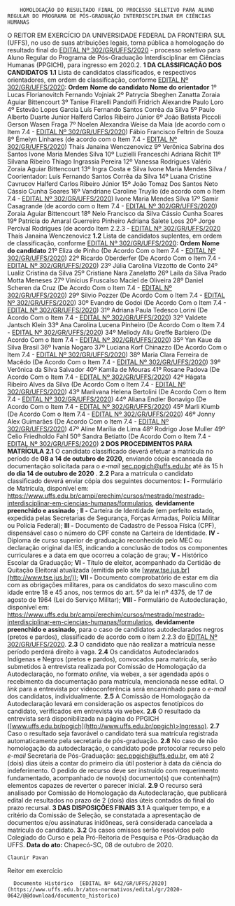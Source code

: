         HOMOLOGAÇÃO DO RESULTADO FINAL DO PROCESSO SELETIVO PARA ALUNO REGULAR DO PROGRAMA DE PÓS-GRADUAÇÃO INTERDISCIPLINAR EM CIÊNCIAS HUMANAS  

 O REITOR EM EXERCÍCIO DA UNIVERSIDADE FEDERAL DA FRONTEIRA SUL (UFFS), no uso de suas atribuições legais, torna pública a homologação do resultado final do [EDITAL Nº 302/GR/UFFS/2020](https://www.uffs.edu.br/atos-normativos/edital/gr/2020-0302) - processo seletivo para Aluno Regular do Programa de Pós-Graduação Interdisciplinar em Ciências Humanas (PPGICH), para ingresso em 2020.2.  **1 DA CLASSIFICAÇÃO DOS CANDIDATOS** **1.1**  Lista de candidatos classificados, e respectivos orientadores, em ordem de classificação, conforme [EDITAL Nº 302/GR/UFFS/2020](https://www.uffs.edu.br/atos-normativos/edital/gr/2020-0302):     **Ordem**   **Nome do candidato**   **Nome do orientador**     1º   Lucas Florianovitch   Fernando Vojniak     2º   Patrycia Sbeghen Zanatta   Zoraia Aguiar Bittencourt     3º   Tanise Fitarelli Pandolfi Fridrich   Alexandre Paulo Loro     4º   Estevão Lopes Garcia   Luís Fernando Santos Corrêa da Silva     5º   Paulo Alberto Duarte Junior   Halferd Carlos Ribeiro Júnior     6º   João Batista Piccoli   Gerson Wasen Fraga     7º   Noelen Alexandra Weise da Maia (de acordo com o Item 7.4 - [EDITAL Nº 302/GR/UFFS/2020](https://www.uffs.edu.br/atos-normativos/edital/gr/2020-0302))   Fábio Francisco Feltrin de Souza     8º   Émelyn Linhares (de acordo com o Item 7.4 - [EDITAL Nº 302/GR/UFFS/2020](https://www.uffs.edu.br/atos-normativos/edital/gr/2020-0302))   Thaís Janaina Wenczenovicz     9º   Verônica Sabrina dos Santos   Ivone Maria Mendes Silva     10º   Luzielli Franceschi   Adriana Richit     11º   Silvana Ribeiro   Thiago Ingrassia Pereira     12º   Vanessa Rodrigues Valério   Zoraia Aguiar Bittencourt     13º   Ingra Costa e Silva   Ivone Maria Mendes Silva / Coorientador: Luís Fernando Santos Corrêa da Silva     14º   Luana Cristine Cavrucov   Halferd Carlos Ribeiro Júnior     15º   João Tomaz Dos Santos Neto   Cássio Cunha Soares     16º   Vandriane Caroline Truylio (de acordo com o Item 7.4 - [EDITAL Nº 302/GR/UFFS/2020](https://www.uffs.edu.br/atos-normativos/edital/gr/2020-0302))   Ivone Maria Mendes Silva     17º   Samir Casagrande (de acordo com o Item 7.4 - [EDITAL Nº 302/GR/UFFS/2020](https://www.uffs.edu.br/atos-normativos/edital/gr/2020-0302))   Zoraia Aguiar Bittencourt     18º   Nelo Francisco da Silva   Cássio Cunha Soares     19º   Patrícia do Amaral Guerreiro Pinheiro   Adriana Salete Loss     20º   Jorge Percival Rodrigues (de acordo Item 2.2.3 - [EDITAL Nº 302/GR/UFFS/2020](https://www.uffs.edu.br/atos-normativos/edital/gr/2020-0302)   Thaís Janaina Wenczenovicz     **1.2**  Lista de candidatos suplentes, em ordem de classificação, conforme [EDITAL Nº 302/GR/UFFS/2020](https://www.uffs.edu.br/atos-normativos/edital/gr/2020-0302):     **Ordem**   **Nome do candidato**     21º   Eliza de Pinho (De Acordo Com o Item 7.4 - [EDITAL Nº 302/GR/UFFS/2020](https://www.uffs.edu.br/atos-normativos/edital/gr/2020-0302))     22º   Ricardo Oberderfer (De Acordo Com o Item 7.4 - [EDITAL Nº 302/GR/UFFS/2020](https://www.uffs.edu.br/atos-normativos/edital/gr/2020-0302))     23º   Júlia Carolina Vizzotto de Conto     24º   Lualiz Cristina da Silva     25º   Cristiane Nara Zanelatto     26º   Laila da Silva Prado Motta Meneses     27º   Vinícius Fruscalso Maciel de Oliveira     28º   Daniel Scheren da Cruz (De Acordo Com o Item 7.4 - [EDITAL Nº 302/GR/UFFS/2020](https://www.uffs.edu.br/atos-normativos/edital/gr/2020-0302))     29º   Silvio Pozzer (De Acordo Com o Item 7.4 - [EDITAL Nº 302/GR/UFFS/2020](https://www.uffs.edu.br/atos-normativos/edital/gr/2020-0302))     30º   Evandro de Godoi (De Acordo Com o Item 7.4 - [EDITAL Nº 302/GR/UFFS/2020](https://www.uffs.edu.br/atos-normativos/edital/gr/2020-0302))     31º   Adriana Paula Tedesco Lorini (De Acordo Com o Item 7.4 - [EDITAL Nº 302/GR/UFFS/2020](https://www.uffs.edu.br/atos-normativos/edital/gr/2020-0302))     32º   Valdete Jantsch Klein     33º   Ana Carolina Lucena Pinheiro (De Acordo Com o Item 7.4 - [EDITAL Nº 302/GR/UFFS/2020](https://www.uffs.edu.br/atos-normativos/edital/gr/2020-0302))     34º   Mellody Allu Greffe Barbiero (De Acordo Com o Item 7.4 - [EDITAL Nº 302/GR/UFFS/2020](https://www.uffs.edu.br/atos-normativos/edital/gr/2020-0302))     35º   Yan Kaue da Silva Brasil     36º   Ivania Nogaro     37º   Luciana Korf Chinazzo (De Acordo Com o Item 7.4 - [EDITAL Nº 302/GR/UFFS/2020](https://www.uffs.edu.br/atos-normativos/edital/gr/2020-0302))     38º   Maria Clara Ferreira de Macêdo (De Acordo Com o Item 7.4 - [EDITAL Nº 302/GR/UFFS/2020](https://www.uffs.edu.br/atos-normativos/edital/gr/2020-0302))     39º   Verônica da Silva Salvador     40º   Kamila de Mouras     41º   Rosane Padova (De Acordo Com o Item 7.4 - [EDITAL Nº 302/GR/UFFS/2020](https://www.uffs.edu.br/atos-normativos/edital/gr/2020-0302))     42º   Hágata Ribeiro Alves da Silva (De Acordo Com o Item 7.4 - [EDITAL Nº 302/GR/UFFS/2020](https://www.uffs.edu.br/atos-normativos/edital/gr/2020-0302))     43º   Marilvana Helena Bertolini (De Acordo Com o Item 7.4 - [EDITAL Nº 302/GR/UFFS/2020](https://www.uffs.edu.br/atos-normativos/edital/gr/2020-0302))     44º   Aliana Endler Bonavigo (De Acordo Com o Item 7.4 - [EDITAL Nº 302/GR/UFFS/2020](https://www.uffs.edu.br/atos-normativos/edital/gr/2020-0302))     45º   Marli Klumb (De Acordo Com o Item 7.4 - [EDITAL Nº 302/GR/UFFS/2020](https://www.uffs.edu.br/atos-normativos/edital/gr/2020-0302))     46º   Jonny Alex Guimarães (De Acordo Com o Item 7.4 - [EDITAL Nº 302/GR/UFFS/2020](https://www.uffs.edu.br/atos-normativos/edital/gr/2020-0302))     47º   Aline Marília de Lima     48º   Rodrigo Jose Muller     49º   Celio Friedholdo Fahl     50º   Sandra Betiatto (De Acordo Com o Item 7.4 - [EDITAL Nº 302/GR/UFFS/2020](https://www.uffs.edu.br/atos-normativos/edital/gr/2020-0302))      **2 DOS PROCEDIMENTOS PARA MATRÍCULA** **2.1**  O candidato classificado deverá efetuar a matrícula no período de  **08 a 14 de outubro de 2020,** enviando cópia escaneada da documentação solicitada para o *e-mail*  sec.ppgich@uffs.edu.br até às 15 h  **do dia 14 de outubro de 2020** . **2.2**  Para a matrícula o candidato classificado deverá enviar cópia dos seguintes documentos: **I -**  Formulário de Matrícula, disponível em: <https://www.uffs.edu.br/campi/erechim/cursos/mestrado/mestrado-interdisciplinar-em-ciencias-humanas/formularios>, **devidamente preenchido e assinado** ; **II -**  Carteira de Identidade (em perfeito estado, expedida pelas Secretarias de Segurança, Forças Armadas, Polícia Militar ou Polícia Federal); **III -**  Documento de Cadastro de Pessoa Física (CPF), dispensável caso o número do CPF conste na Carteira de Identidade. **IV -**  Diploma de curso superior de graduação reconhecido pelo MEC ou declaração original da IES, indicando a conclusão de todos os componentes curriculares e a data em que ocorreu a colação de grau; **V -**  Histórico Escolar da Graduação; **VI -**  Título de eleitor, acompanhado da Certidão de Quitação Eleitoral atualizada (emitida pelo site [www.tse.jus.br](http://www.tse.jus.br/)); **VII -**  Documento comprobatório de estar em dia com as obrigações militares, para os candidatos do sexo masculino com idade entre 18 e 45 anos, nos termos do art. 5º da lei nº 4375, de 17 de agosto de 1964 (Lei do Serviço Militar); **VIII -**  Formulário de Autodeclaração, disponível em: <https://www.uffs.edu.br/campi/erechim/cursos/mestrado/mestrado-interdisciplinar-em-ciencias-humanas/formularios>, **devidamente preenchido e assinado,**  para o caso de candidatos autodeclarados negros (pretos e pardos), classificado de acordo com o item 2.2.3 do [EDITAL Nº 302/GR/UFFS/2020](https://www.uffs.edu.br/atos-normativos/edital/gr/2020-0302). **2.3**  O candidato que não realizar a matrícula nesse período perderá direito à vaga. **2.4**  Os candidatos Autodeclarados Indígenas e Negros (pretos e pardos), convocados para matrícula, serão submetidos à entrevista realizada por Comissão de Homologação da Autodeclaração, no formato *online,* via webex, a ser agendada após o recebimento da documentação para matrícula, mencionada nesse edital. O *link* para a entrevista por videoconferência será encaminhado para o *e-mail*  dos candidatos, individualmente. **2.5**  A Comissão de Homologação da Autodeclaração levará em consideração os aspectos fenotípicos do candidato, verificados em entrevista via webex. **2.6**  O resultado da entrevista será disponibilizada na página do PPGICH ([www.uffs.edu.br/ppgich](http://www.uffs.edu.br/ppgich)>Ingresso). **2.7**  Caso o resultado seja favorável o candidato terá sua matrícula registrada automaticamente pela secretaria de pós-graduação. **2.8**  No caso de não homologação da autodeclaração, o candidato pode protocolar recurso pelo *e-mail*  Secretaria de Pós-Graduação: sec.ppgich@uffs.edu.br, em até 2 (dois) dias úteis a contar do primeiro dia útil posterior à data da ciência do indeferimento. O pedido de recurso deve ser instruído com requerimento fundamentado, acompanhado de novo(s) documento(s) que contenha(m) elementos capazes de reverter o parecer inicial. **2.9**  O recurso será analisado por Comissão de Homologação da Autodeclaração, que publicará edital de resultados no prazo de 2 (dois) dias úteis contados do final do prazo recursal.  **3 DAS DISPOSIÇÕES FINAIS** **3.1**  A qualquer tempo, e a critério da Comissão de Seleção, se constatada a apresentação de documentos e/ou assinaturas inidôneas, será considerada cancelada a matrícula do candidato. **3.2**  Os casos omissos serão resolvidos pelo Colegiado do Curso e pela Pró-Reitoria de Pesquisa e Pós-Graduação da UFFS.        **Data do ato:** Chapecó-SC, 08 de outubro de 2020.   
 

    Claunir Pavan   
 Reitor em exercício 

      Documento Histórico  [EDITAL Nº 642/GR/UFFS/2020](https://www.uffs.edu.br/atos-normativos/edital/gr/2020-0642/@@download/documento_historico)     
      